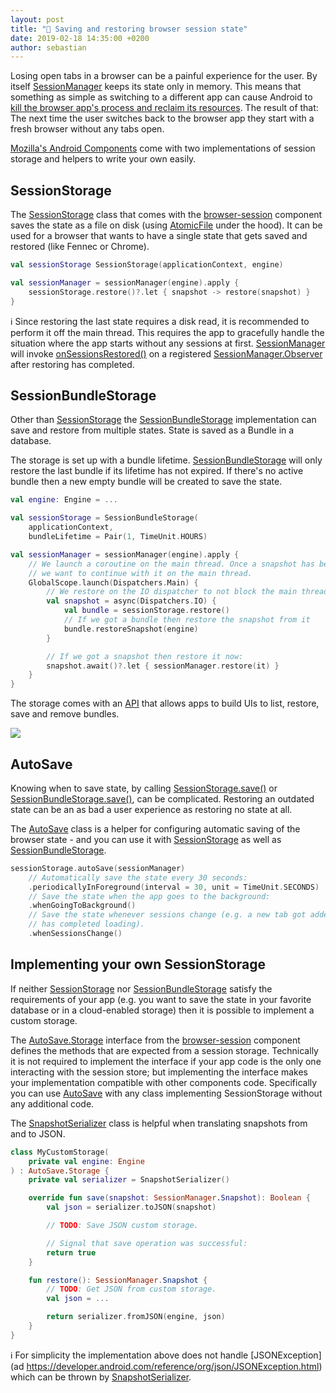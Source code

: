 ```yaml
---
layout: post
title: "💾 Saving and restoring browser session state"
date: 2019-02-18 14:35:00 +0200
author: sebastian
---
```


Losing open tabs in a browser can be a painful experience for the user. By itself [SessionManager](https://mozac.org/api/mozilla.components.browser.session/-session-manager/) keeps its state only in memory. This means that something as simple as switching to a different app can cause Android to [kill the browser app's process and reclaim its resources](https://developer.android.com/guide/components/activities/process-lifecycle). The result of that: The next time the user switches back to the browser app they start with a fresh browser without any tabs open.

[Mozilla's Android Components](https://mozac.org/) come with two implementations of session storage and helpers to write your own easily.

## SessionStorage

The [SessionStorage](https://mozac.org/api/mozilla.components.browser.session.storage/-session-storage/) class that comes with the [browser-session](https://github.com/mozilla-mobile/android-components/tree/master/components/browser/session) component saves the state as a file on disk (using [AtomicFile](https://developer.android.com/reference/android/util/AtomicFile) under the hood). It can be used for a browser that wants to have a single state that gets saved and restored (like Fennec or Chrome).

```kotlin
val sessionStorage SessionStorage(applicationContext, engine)

val sessionManager = sessionManager(engine).apply {
    sessionStorage.restore()?.let { snapshot -> restore(snapshot) }
}
```

ℹ️ Since restoring the last state requires a disk read, it is recommended to perform it off the main thread. This requires the app to gracefully handle the situation where the app starts without any sessions at first. [SessionManager](https://mozac.org/api/mozilla.components.browser.session/-session-manager/) will invoke [onSessionsRestored()](https://mozac.org/api/mozilla.components.browser.session/-session-manager/-observer/on-sessions-restored.html) on a registered [SessionManager.Observer](https://mozac.org/api/mozilla.components.browser.session/-session-manager/-observer/) after restoring has completed.

## SessionBundleStorage

Other than [SessionStorage](https://mozac.org/api/mozilla.components.browser.session.storage/-session-storage/) the [SessionBundleStorage](https://mozac.org/api/mozilla.components.feature.session.bundling/-session-bundle-storage/) implementation can save and restore from multiple states. State is saved as a Bundle in a database.

The storage is set up with a bundle lifetime. [SessionBundleStorage](https://mozac.org/api/mozilla.components.feature.session.bundling/-session-bundle-storage/) will only restore the last bundle if its lifetime has not expired. If there's no active bundle then a new empty bundle will be created to save the state.

```kotlin
val engine: Engine = ...

val sessionStorage = SessionBundleStorage(
    applicationContext,
    bundleLifetime = Pair(1, TimeUnit.HOURS)

val sessionManager = sessionManager(engine).apply {
    // We launch a coroutine on the main thread. Once a snapshot has been restored
    // we want to continue with it on the main thread.
    GlobalScope.launch(Dispatchers.Main) {
        // We restore on the IO dispatcher to not block the main thread:
        val snapshot = async(Dispatchers.IO) {
            val bundle = sessionStorage.restore()
            // If we got a bundle then restore the snapshot from it
            bundle.restoreSnapshot(engine)
        }

        // If we got a snapshot then restore it now:
        snapshot.await()?.let { sessionManager.restore(it) }
    }
}
```

The storage comes with an [API](https://mozac.org/api/mozilla.components.feature.session.bundling/-session-bundle-storage/#functions) that allows apps to build UIs to list, restore, save and remove bundles.

![](/assets/images/blog/session-bundles.png)

## AutoSave

Knowing when to save state, by calling [SessionStorage.save()](https://mozac.org/api/mozilla.components.browser.session.storage/-session-storage/save.html) or [SessionBundleStorage.save()](https://mozac.org/api/mozilla.components.feature.session.bundling/-session-bundle-storage/save.html), can be complicated. Restoring an outdated state can be an as bad a user experience as restoring no state at all.

The [AutoSave](https://mozac.org/api/mozilla.components.browser.session.storage/-auto-save/) class is a helper for configuring automatic saving of the browser state - and you can use it with [SessionStorage](https://mozac.org/api/mozilla.components.browser.session.storage/-session-storage/) as well as [SessionBundleStorage](https://mozac.org/api/mozilla.components.feature.session.bundling/-session-bundle-storage/).

```kotlin
sessionStorage.autoSave(sessionManager)
    // Automatically save the state every 30 seconds:
    .periodicallyInForeground(interval = 30, unit = TimeUnit.SECONDS)
    // Save the state when the app goes to the background:
    .whenGoingToBackground()
    // Save the state whenever sessions change (e.g. a new tab got added or a website
    // has completed loading).
    .whenSessionsChange()
```

## Implementing your own SessionStorage

If neither [SessionStorage](https://mozac.org/api/mozilla.components.browser.session.storage/-session-storage/) nor [SessionBundleStorage](https://mozac.org/api/mozilla.components.feature.session.bundling/-session-bundle-storage/) satisfy the requirements of your app (e.g. you want to save the state in your favorite database or in a cloud-enabled storage) then it is possible to implement a custom storage.

The [AutoSave.Storage](https://mozac.org/api/mozilla.components.browser.session.storage/-auto-save/-storage/) interface from the [browser-session](https://github.com/mozilla-mobile/android-components/tree/master/components/browser/session) component defines the methods that are expected from a session storage. Technically it is not required to implement the interface if your app code is the only one interacting with the session store; but implementing the interface makes your implementation compatible with other components code. Specifically you can use [AutoSave](https://mozac.org/api/mozilla.components.browser.session.storage/-auto-save/) with any class implementing SessionStorage without any additional code.

The [SnapshotSerializer](https://mozac.org/api/mozilla.components.browser.session.storage/-snapshot-serializer/) class is helpful when translating snapshots from and to JSON.

```kotlin
class MyCustomStorage(
    private val engine: Engine
) : AutoSave.Storage {
    private val serializer = SnapshotSerializer()

    override fun save(snapshot: SessionManager.Snapshot): Boolean {
        val json = serializer.toJSON(snapshot)

        // TODO: Save JSON custom storage.

        // Signal that save operation was successful:
        return true
    }

    fun restore(): SessionManager.Snapshot {
        // TODO: Get JSON from custom storage.
        val json = ...

        return serializer.fromJSON(engine, json)
    }
}
```

ℹ️ For simplicity the implementation above does not handle [JSONException](ad https://developer.android.com/reference/org/json/JSONException.html) which can be thrown by [SnapshotSerializer](https://mozac.org/api/mozilla.components.browser.session.storage/-snapshot-serializer/).
